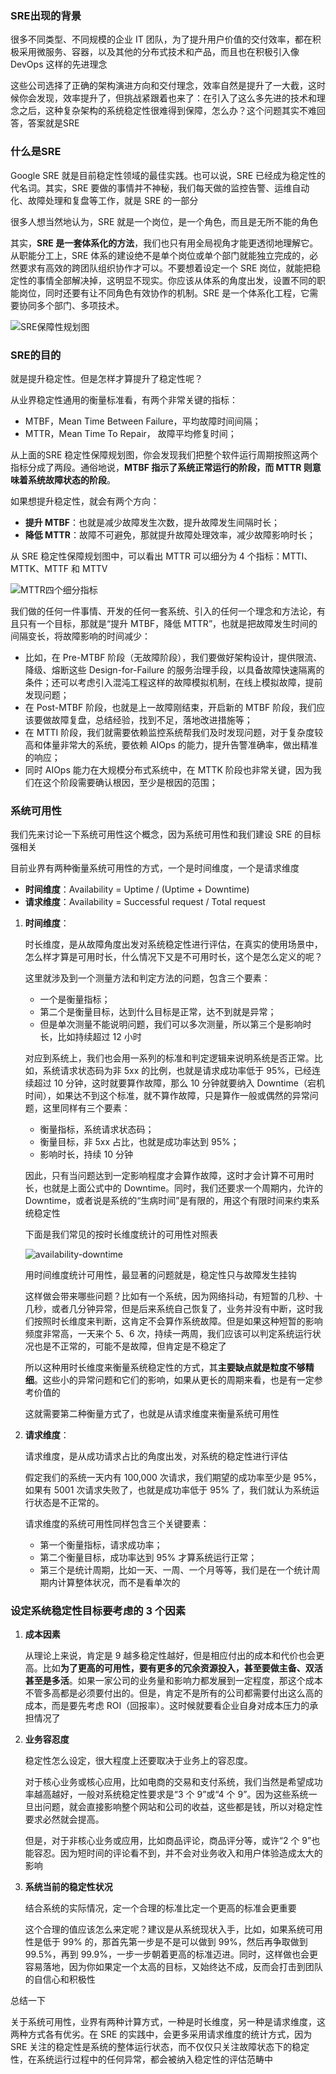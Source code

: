 ### **SRE出现的背景**

很多不同类型、不同规模的企业 IT 团队，为了提升用户价值的交付效率，都在积极采用微服务、容器，以及其他的分布式技术和产品，而且也在积极引入像 DevOps 这样的先进理念

这些公司选择了正确的架构演进方向和交付理念，效率自然是提升了一大截，这时候你会发现，效率提升了，但挑战紧跟着也来了：在引入了这么多先进的技术和理念之后，这种复杂架构的系统稳定性很难得到保障，怎么办？这个问题其实不难回答，答案就是SRE

### **什么是SRE**

Google SRE 就是目前稳定性领域的最佳实践。也可以说，SRE 已经成为稳定性的代名词。其实，SRE 要做的事情并不神秘，我们每天做的监控告警、运维自动化、故障处理和复盘等工作，就是 SRE 的一部分

很多人想当然地认为，SRE 就是一个岗位，是一个角色，而且是无所不能的角色

其实，**SRE 是一套体系化的方法**，我们也只有用全局视角才能更透彻地理解它。从职能分工上，SRE 体系的建设绝不是单个岗位或单个部门就能独立完成的，必然要求有高效的跨团队组织协作才可以。不要想着设定一个 SRE 岗位，就能把稳定性的事情全部解决掉，这明显不现实。你应该从体系的角度出发，设置不同的职能岗位，同时还要有让不同角色有效协作的机制。SRE 是一个体系化工程，它需要协同多个部门、多项技术。

![SRE保障性规划图](https://github.com/xiaoyuge/Tech-Notes/blob/main/%E6%9E%B6%E6%9E%84%E8%AE%BE%E8%AE%A1/resources/SRE%E4%BF%9D%E9%9A%9C%E6%80%A7%E8%A7%84%E5%88%92%E5%9B%BE.png)

### **SRE的目的**

就是提升稳定性。但是怎样才算提升了稳定性呢？

从业界稳定性通用的衡量标准看，有两个非常关键的指标：
- MTBF，Mean Time Between Failure，平均故障时间间隔；
- MTTR，Mean Time To Repair， 故障平均修复时间；

 从上面的SRE 稳定性保障规划图，你会发现我们把整个软件运行周期按照这两个指标分成了两段。通俗地说，**MTBF 指示了系统正常运行的阶段，而 MTTR 则意味着系统故障状态的阶段**。

如果想提升稳定性，就会有两个方向：
- **提升 MTBF**：也就是减少故障发生次数，提升故障发生间隔时长；
- **降低 MTTR**：故障不可避免，那就提升故障处理效率，减少故障影响时长；

从 SRE 稳定性保障规划图中，可以看出 MTTR 可以细分为 4 个指标：MTTI、MTTK、MTTF 和 MTTV

![MTTR四个细分指标](https://github.com/xiaoyuge/Tech-Notes/blob/main/%E6%9E%B6%E6%9E%84%E8%AE%BE%E8%AE%A1/resources/MTTR%E5%9B%9B%E4%B8%AA%E7%BB%86%E5%88%86%E6%8C%87%E6%A0%87.png)

我们做的任何一件事情、开发的任何一套系统、引入的任何一个理念和方法论，有且只有一个目标，那就是“提升 MTBF，降低 MTTR”，也就是把故障发生时间的间隔变长，将故障影响的时间减少：
- 比如，在 Pre-MTBF 阶段（无故障阶段），我们要做好架构设计，提供限流、降级、熔断这些 Design-for-Failure 的服务治理手段，以具备故障快速隔离的条件；还可以考虑引入混沌工程这样的故障模拟机制，在线上模拟故障，提前发现问题；
- 在 Post-MTBF 阶段，也就是上一故障刚结束，开启新的 MTBF 阶段，我们应该要做故障复盘，总结经验，找到不足，落地改进措施等；
- 在 MTTI 阶段，我们就需要依赖监控系统帮我们及时发现问题，对于复杂度较高和体量非常大的系统，要依赖 AIOps 的能力，提升告警准确率，做出精准的响应；
- 同时 AIOps 能力在大规模分布式系统中，在 MTTK 阶段也非常关键，因为我们在这个阶段需要确认根因，至少是根因的范围；

### **系统可用性**

我们先来讨论一下系统可用性这个概念，因为系统可用性和我们建设 SRE 的目标强相关

目前业界有两种衡量系统可用性的方式，一个是时间维度，一个是请求维度
- **时间维度**：Availability = Uptime / (Uptime + Downtime)
- **请求维度**：Availability = Successful request / Total request

1. **时间维度**：

   时长维度，是从故障角度出发对系统稳定性进行评估，在真实的使用场景中，怎么样才算是可用时长，什么情况下又是不可用时长，这个是怎么定义的呢？

   这里就涉及到一个测量方法和判定方法的问题，包含三个要素：
   - 一个是衡量指标；
   - 第二个是衡量目标，达到什么目标是正常，达不到就是异常；
   - 但是单次测量不能说明问题，我们可以多次测量，所以第三个是影响时长，比如持续超过 12 小时

   对应到系统上，我们也会用一系列的标准和判定逻辑来说明系统是否正常。比如，系统请求状态码为非 5xx 的比例，也就是请求成功率低于 95%，已经连续超过 10 分钟，这时就要算作故障，那么 10 分钟就要纳入 Downtime（宕机时间），如果达不到这个标准，就不算作故障，只是算作一般或偶然的异常问题，这里同样有三个要素：
   - 衡量指标，系统请求状态码；
   - 衡量目标，非 5xx 占比，也就是成功率达到 95%；
   - 影响时长，持续 10 分钟

   因此，只有当问题达到一定影响程度才会算作故障，这时才会计算不可用时长，也就是上面公式中的 Downtime。同时，我们还要求一个周期内，允许的 Downtime，或者说是系统的“生病时间”是有限的，用这个有限时间来约束系统稳定性

   下面是我们常见的按时长维度统计的可用性对照表

   ![availability-downtime](https://github.com/xiaoyuge/Tech-Notes/blob/main/%E6%9E%B6%E6%9E%84%E8%AE%BE%E8%AE%A1/resources/availability-downtime.png)

   用时间维度统计可用性，最显著的问题就是，稳定性只与故障发生挂钩

   这样做会带来哪些问题？比如有一个系统，因为网络抖动，有短暂的几秒、十几秒，或者几分钟异常，但是后来系统自己恢复了，业务并没有中断，这时我们按照时长维度来判断，这肯定不会算作系统故障。但是如果这种短暂的影响频度非常高，一天来个 5、6 次，持续一两周，我们应该可以判定系统运行状况也是不正常的，可能不是故障，但肯定是不稳定了

   所以这种用时长维度来衡量系统稳定性的方式，其**主要缺点就是粒度不够精细**。这些小的异常问题和它们的影响，如果从更长的周期来看，也是有一定参考价值的

   这就需要第二种衡量方式了，也就是从请求维度来衡量系统可用性

2. **请求维度**：

   请求维度，是从成功请求占比的角度出发，对系统的稳定性进行评估

   假定我们的系统一天内有 100,000 次请求，我们期望的成功率至少是 95%，如果有 5001 次请求失败了，也就是成功率低于 95% 了，我们就认为系统运行状态是不正常的。
   
   请求维度的系统可用性同样包含三个关键要素：
   - 第一个衡量指标，请求成功率；
   - 第二个衡量目标，成功率达到 95% 才算系统运行正常；
   - 第三个是统计周期，比如一天、一周、一个月等等，我们是在一个统计周期内计算整体状况，而不是看单次的

### **设定系统稳定性目标要考虑的 3 个因素**

1. **成本因素**

   从理论上来说，肯定是 9 越多稳定性越好，但是相应付出的成本和代价也会更高。比如**为了更高的可用性，要有更多的冗余资源投入，甚至要做主备、双活甚至是多活**。如果一家公司的业务量和影响力都发展到一定程度，那这个成本不管多高都是必须要付出的。但是，肯定不是所有的公司都需要付出这么高的成本，而是要先考虑 ROI（回报率）。这时候就要看企业自身对成本压力的承担情况了

2. **业务容忍度**

   稳定性怎么设定，很大程度上还要取决于业务上的容忍度。
   
   对于核心业务或核心应用，比如电商的交易和支付系统，我们当然是希望成功率越高越好，一般对系统稳定性要求是“3 个 9”或“4 个 9”。因为这些系统一旦出问题，就会直接影响整个网站和公司的收益，这些都是钱，所以对稳定性要求必然就会提高。
   
   但是，对于非核心业务或应用，比如商品评论，商品评分等，或许“2 个 9”也能容忍。因为短时间的评论看不到，并不会对业务收入和用户体验造成太大的影响

3. **系统当前的稳定性状况**

   结合系统的实际情况，定一个合理的标准比定一个更高的标准会更重要

   这个合理的值应该怎么来定呢？建议是从系统现状入手，比如，如果系统可用性是低于 99% 的，那首先第一步是不是可以做到 99%，然后再争取做到 99.5%，再到 99.9%，一步一步朝着更高的标准迈进。同时，这样做也会更容易落地，因为你如果定一个太高的目标，又始终达不成，反而会打击到团队的自信心和积极性

总结一下

关于系统可用性，业界有两种计算方式，一种是时长维度，另一种是请求维度，这两种方式各有优劣。在 SRE 的实践中，会更多采用请求维度的统计方式，因为 SRE 关注的稳定性是系统的整体运行状态，而不仅仅只关注故障状态下的稳定性，在系统运行过程中的任何异常，都会被纳入稳定性的评估范畴中











